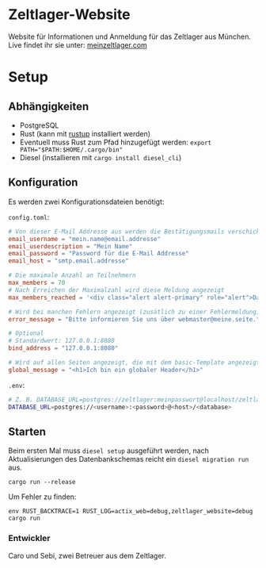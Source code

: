 # Zeltlager-Website

Website für Informationen und Anmeldung für das Zeltlager aus München.
Live findet ihr sie unter: [meinzeltlager.com](https://meinzeltlager.com)

# Setup

## Abhängigkeiten

- PostgreSQL
- Rust (kann mit [rustup](https://rustup.rs) installiert werden)
- Eventuell muss Rust zum Pfad hinzugefügt werden: `export PATH="$PATH:$HOME/.cargo/bin"`
- Diesel (installieren mit `cargo install diesel_cli`)

## Konfiguration

Es werden zwei Konfigurationsdateien benötigt:

`config.toml`:

```toml
# Von dieser E-Mail Addresse aus werden die Bestätigungsmails verschickt
email_username = "mein.name@email.addresse"
email_userdescription = "Mein Name"
email_password = "Password für die E-Mail Addresse"
email_host = "smtp.email.addresse"

# Die maximale Anzahl an Teilnehmern
max_members = 70
# Nach Erreichen der Maximalzahl wird diese Meldung angezeigt
max_members_reached = '<div class="alert alert-primary" role="alert">Das Zeltlager für dieses Jahr ist leider schon voll.</div>'

# Wird bei manchen Fehlern angezeigt (zusätlich zu einer Fehlermeldung)
error_message = "Bitte informieren Sie uns über webmaster@meine.seite."

# Optional
# Standardwert: 127.0.0.1:8080
bind_address = "127.0.0.1:8080"

# Wird auf allen Seiten angezeigt, die mit dem basic-Template angezeigt werden.
global_message = "<h1>Ich bin ein globaler Header</h1>"
```

`.env`:

```sh
# Z. B. DATABASE_URL=postgres://zeltlager:meinpasswort@localhost/zeltlager
DATABASE_URL=postgres://<username>:<password>@<host>/<database>
```

## Starten

Beim ersten Mal muss `diesel setup` ausgeführt werden, nach Aktualisierungen des
Datenbankschemas reicht ein `diesel migration run` aus.

`cargo run --release`

Um Fehler zu finden:

`env RUST_BACKTRACE=1 RUST_LOG=actix_web=debug,zeltlager_website=debug cargo run`

### Entwickler

Caro und Sebi, zwei Betreuer aus dem Zeltlager.
